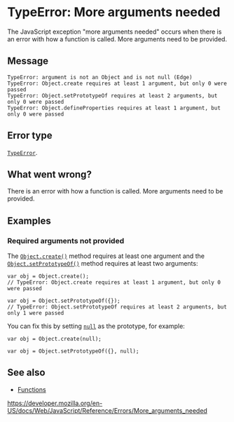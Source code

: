 # TypeError: More arguments needed

The JavaScript exception "more arguments needed" occurs when there is an error with how a function is called. More arguments need to be provided.

## Message

    TypeError: argument is not an Object and is not null (Edge)
    TypeError: Object.create requires at least 1 argument, but only 0 were passed
    TypeError: Object.setPrototypeOf requires at least 2 arguments, but only 0 were passed
    TypeError: Object.defineProperties requires at least 1 argument, but only 0 were passed

## Error type

[`TypeError`](../global_objects/typeerror).

## What went wrong?

There is an error with how a function is called. More arguments need to be provided.

## Examples

### Required arguments not provided

The [`Object.create()`](../global_objects/object/create) method requires at least one argument and the [`Object.setPrototypeOf()`](../global_objects/object/setprototypeof) method requires at least two arguments:

    var obj = Object.create();
    // TypeError: Object.create requires at least 1 argument, but only 0 were passed

    var obj = Object.setPrototypeOf({});
    // TypeError: Object.setPrototypeOf requires at least 2 arguments, but only 1 were passed

You can fix this by setting [`null`](../global_objects/null) as the prototype, for example:

    var obj = Object.create(null);

    var obj = Object.setPrototypeOf({}, null);

## See also

-   [Functions](https://developer.mozilla.org/en-US/docs/Web/JavaScript/Guide/Functions)

<a href="https://developer.mozilla.org/en-US/docs/Web/JavaScript/Reference/Errors/More_arguments_needed" class="_attribution-link">https://developer.mozilla.org/en-US/docs/Web/JavaScript/Reference/Errors/More_arguments_needed</a>
